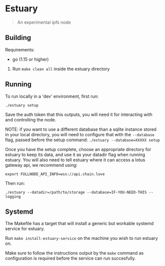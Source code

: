 # Estuary

> An experimental ipfs node

## Building

Requirements:
- go (1.15 or higher)

1. Run `make clean all` inside the estuary directory

## Running

To run locally in a 'dev' environment, first run:
```
./estuary setup
```

Save the auth token that this outputs, you will need it for interacting with
and controlling the node.

NOTE: if you want to use a different database than a sqlite instance stored in your local directory, you will need to configure that with the `--database` flag, passed before the setup command: `./estuary --database=XXXXX setup`

Once you have the setup complete, choose an appropriate directory for estuary to keep its data, and use it as your datadir flag when running estuary.
You will also need to tell estuary where it can access a lotus gateway api, we recommend using:
```
export FULLNODE_API_INFO=wss://api.chain.love
```

Then run:

```
./estuary --datadir=/path/to/storage --database=IF-YOU-NEED-THIS --logging
```

## Systemd

The Makefile has a target that will install a generic but workable systemd service for estuary.

Run `make install-estuary-service` on the machine you wish to run estuary on.

Make sure to follow the instructions output by the `make` command as configuration is required before the service can run succesfully.

